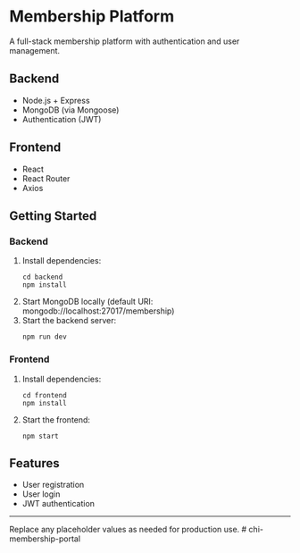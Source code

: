 # Membership Platform

A full-stack membership platform with authentication and user management.

## Backend
- Node.js + Express
- MongoDB (via Mongoose)
- Authentication (JWT)

## Frontend
- React
- React Router
- Axios

## Getting Started

### Backend
1. Install dependencies:
   ```
   cd backend
   npm install
   ```
2. Start MongoDB locally (default URI: mongodb://localhost:27017/membership)
3. Start the backend server:
   ```
   npm run dev
   ```

### Frontend
1. Install dependencies:
   ```
   cd frontend
   npm install
   ```
2. Start the frontend:
   ```
   npm start
   ```

## Features
- User registration
- User login
- JWT authentication

---
Replace any placeholder values as needed for production use.
#   c h i - m e m b e r s h i p - p o r t a l  
 
